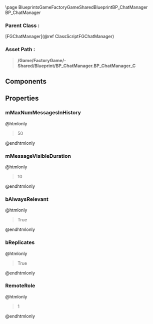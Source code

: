 \page BlueprintsGameFactoryGameSharedBlueprintBP_ChatManager BP_ChatManager
### Parent Class :
[FGChatManager](@ref ClassScriptFGChatManager)
### Asset Path :
<b><blockquote>/Game/FactoryGame/-Shared/Blueprint/BP_ChatManager.BP_ChatManager_C</blockquote></b>
## Components

## Properties

### mMaxNumMessagesInHistory
@htmlonly
<blockquote>50</blockquote>
@endhtmlonly

### mMessageVisibleDuration
@htmlonly
<blockquote>10</blockquote>
@endhtmlonly

### bAlwaysRelevant
@htmlonly
<blockquote>True</blockquote>
@endhtmlonly

### bReplicates
@htmlonly
<blockquote>True</blockquote>
@endhtmlonly

### RemoteRole
@htmlonly
<blockquote>1</blockquote>
@endhtmlonly

